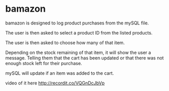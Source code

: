# bamazon

bamazon is designed to log product purchases from the mySQL file.

The user is then asked to select a product ID from the listed products.

The user is then asked to choose how many of that item.

Depending on the stock remaining of that item, it will show the user a message. Telling them that
the cart has been updated or that there was not enough stock left for their purchase.

mySQL will update if an item was added to the cart.

video of it here http://recordit.co/VQGnDcJbVp

